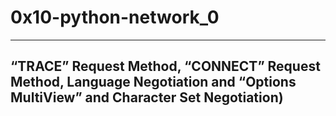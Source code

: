 # 0x10-python-network_0
----------------------------------------------------------------
## “TRACE” Request Method, “CONNECT” Request Method, Language Negotiation and “Options MultiView” and Character Set Negotiation)
